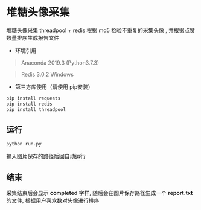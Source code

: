 # 堆糖头像采集

堆糖头像采集 threadpool + redis 根据 md5 检验不重复的采集头像 , 并根据点赞数量排序生成报告文件

+ 环境引用
> Anaconda 2019.3 (Python3.7.3)

> Redis 3.0.2 Windows

+ 第三方库使用（请使用 pip安装）

```bash
pip install requests
pip install redis
pip install threadpool
```

## 运行

```bash
python run.py
```

输入图片保存的路径后回自动运行

## 结束

采集结束后会显示 <b>completed</b> 字样, 随后会在图片保存路径生成一个 <b>report.txt</b> 的文件, 根据用户喜欢数对头像进行排序